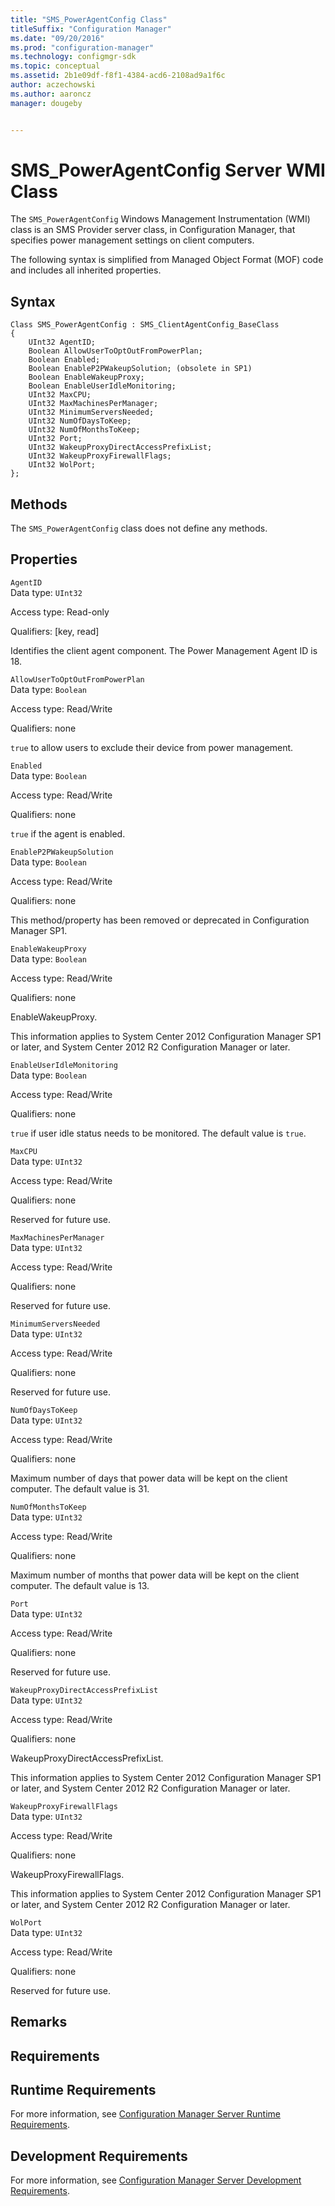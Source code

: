 ```yaml
---
title: "SMS_PowerAgentConfig Class"
titleSuffix: "Configuration Manager"
ms.date: "09/20/2016"
ms.prod: "configuration-manager"
ms.technology: configmgr-sdk
ms.topic: conceptual
ms.assetid: 2b1e09df-f8f1-4384-acd6-2108ad9a1f6c
author: aczechowski
ms.author: aaroncz
manager: dougeby


---
```

# SMS_PowerAgentConfig Server WMI Class
The `SMS_PowerAgentConfig` Windows Management Instrumentation (WMI) class is an SMS Provider server class, in Configuration Manager, that specifies power management settings on client computers.  

 The following syntax is simplified from Managed Object Format (MOF) code and includes all inherited properties.  

## Syntax  

```  
Class SMS_PowerAgentConfig : SMS_ClientAgentConfig_BaseClass  
{  
    UInt32 AgentID;  
    Boolean AllowUserToOptOutFromPowerPlan;  
    Boolean Enabled;  
    Boolean EnableP2PWakeupSolution; (obsolete in SP1)  
    Boolean EnableWakeupProxy;  
    Boolean EnableUserIdleMonitoring;  
    UInt32 MaxCPU;  
    UInt32 MaxMachinesPerManager;  
    UInt32 MinimumServersNeeded;  
    UInt32 NumOfDaysToKeep;  
    UInt32 NumOfMonthsToKeep;  
    UInt32 Port;  
    UInt32 WakeupProxyDirectAccessPrefixList;  
    UInt32 WakeupProxyFirewallFlags;  
    UInt32 WolPort;  
};  
```  

## Methods  
 The `SMS_PowerAgentConfig` class does not define any methods.  

## Properties  
 `AgentID`  
 Data type: `UInt32`  

 Access type: Read-only  

 Qualifiers: [key, read]  

 Identifies the client agent component. The Power Management Agent ID is 18.  

 `AllowUserToOptOutFromPowerPlan`  
 Data type: `Boolean`  

 Access type: Read/Write  

 Qualifiers: none  

 `true` to allow users to exclude their device from power management.  

 `Enabled`  
 Data type: `Boolean`  

 Access type: Read/Write  

 Qualifiers: none  

 `true` if the agent is enabled.  

 `EnableP2PWakeupSolution`  
 Data type: `Boolean`  

 Access type: Read/Write  

 Qualifiers: none  

 This method/property has been removed or deprecated in Configuration Manager SP1.  

 `EnableWakeupProxy`  
 Data type: `Boolean`  

 Access type: Read/Write  

 Qualifiers: none  

 EnableWakeupProxy.   

 This information applies to System Center 2012 Configuration Manager SP1 or later, and System Center 2012 R2 Configuration Manager or later.  

 `EnableUserIdleMonitoring`  
 Data type: `Boolean`  

 Access type: Read/Write  

 Qualifiers: none  

 `true` if user idle status needs to be monitored. The default value is `true`.  

 `MaxCPU`  
 Data type: `UInt32`  

 Access type: Read/Write  

 Qualifiers: none  

 Reserved for future use.  

 `MaxMachinesPerManager`  
 Data type: `UInt32`  

 Access type: Read/Write  

 Qualifiers: none  

 Reserved for future use.  

 `MinimumServersNeeded`  
 Data type: `UInt32`  

 Access type: Read/Write  

 Qualifiers: none  

 Reserved for future use.  

 `NumOfDaysToKeep`  
 Data type: `UInt32`  

 Access type: Read/Write  

 Qualifiers: none  

 Maximum number of days that power data will be kept on the client computer. The default value is 31.  

 `NumOfMonthsToKeep`  
 Data type: `UInt32`  

 Access type: Read/Write  

 Qualifiers: none  

 Maximum number of months that power data will be kept on the client computer. The default value is 13.  

 `Port`  
 Data type: `UInt32`  

 Access type: Read/Write  

 Qualifiers: none  

 Reserved for future use.  

 `WakeupProxyDirectAccessPrefixList`  
 Data type: `UInt32`  

 Access type: Read/Write  

 Qualifiers: none  

 WakeupProxyDirectAccessPrefixList.   

 This information applies to System Center 2012 Configuration Manager SP1 or later, and System Center 2012 R2 Configuration Manager or later.  

 `WakeupProxyFirewallFlags`  
 Data type: `UInt32`  

 Access type: Read/Write  

 Qualifiers: none  

 WakeupProxyFirewallFlags.   

 This information applies to System Center 2012 Configuration Manager SP1 or later, and System Center 2012 R2 Configuration Manager or later.  

 `WolPort`  
 Data type: `UInt32`  

 Access type: Read/Write  

 Qualifiers: none  

 Reserved for future use.  

## Remarks  

## Requirements  

## Runtime Requirements  
 For more information, see [Configuration Manager Server Runtime Requirements](../../../../../develop/core/reqs/server-runtime-requirements.md).  

## Development Requirements  
 For more information, see [Configuration Manager Server Development Requirements](../../../../../develop/core/reqs/server-development-requirements.md).
